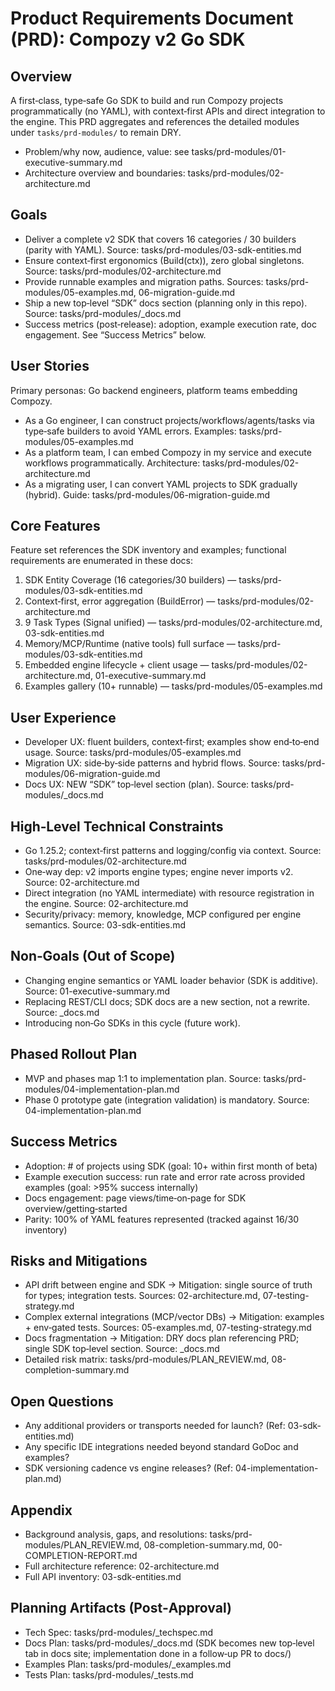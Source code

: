 # Product Requirements Document (PRD): Compozy v2 Go SDK

## Overview

A first‑class, type‑safe Go SDK to build and run Compozy projects programmatically (no YAML), with context‑first APIs and direct integration to the engine. This PRD aggregates and references the detailed modules under `tasks/prd-modules/` to remain DRY.

- Problem/why now, audience, value: see tasks/prd-modules/01-executive-summary.md
- Architecture overview and boundaries: tasks/prd-modules/02-architecture.md

## Goals

- Deliver a complete v2 SDK that covers 16 categories / 30 builders (parity with YAML). Source: tasks/prd-modules/03-sdk-entities.md
- Ensure context‑first ergonomics (Build(ctx)), zero global singletons. Source: tasks/prd-modules/02-architecture.md
- Provide runnable examples and migration paths. Sources: tasks/prd-modules/05-examples.md, 06-migration-guide.md
- Ship a new top‑level “SDK” docs section (planning only in this repo). Source: tasks/prd-modules/_docs.md
- Success metrics (post‑release): adoption, example execution rate, doc engagement. See “Success Metrics” below.

## User Stories

Primary personas: Go backend engineers, platform teams embedding Compozy.

- As a Go engineer, I can construct projects/workflows/agents/tasks via type‑safe builders to avoid YAML errors. Examples: tasks/prd-modules/05-examples.md
- As a platform team, I can embed Compozy in my service and execute workflows programmatically. Architecture: tasks/prd-modules/02-architecture.md
- As a migrating user, I can convert YAML projects to SDK gradually (hybrid). Guide: tasks/prd-modules/06-migration-guide.md

## Core Features

Feature set references the SDK inventory and examples; functional requirements are enumerated in these docs:

1) SDK Entity Coverage (16 categories/30 builders) — tasks/prd-modules/03-sdk-entities.md
2) Context‑first, error aggregation (BuildError) — tasks/prd-modules/02-architecture.md
3) 9 Task Types (Signal unified) — tasks/prd-modules/02-architecture.md, 03-sdk-entities.md
4) Memory/MCP/Runtime (native tools) full surface — tasks/prd-modules/03-sdk-entities.md
5) Embedded engine lifecycle + client usage — tasks/prd-modules/02-architecture.md, 01-executive-summary.md
6) Examples gallery (10+ runnable) — tasks/prd-modules/05-examples.md

## User Experience

- Developer UX: fluent builders, context‑first; examples show end‑to‑end usage. Source: tasks/prd-modules/05-examples.md
- Migration UX: side‑by‑side patterns and hybrid flows. Source: tasks/prd-modules/06-migration-guide.md
- Docs UX: NEW “SDK” top‑level section (plan). Source: tasks/prd-modules/_docs.md

## High‑Level Technical Constraints

- Go 1.25.2; context‑first patterns and logging/config via context. Source: tasks/prd-modules/02-architecture.md
- One‑way dep: v2 imports engine types; engine never imports v2. Source: 02-architecture.md
- Direct integration (no YAML intermediate) with resource registration in the engine. Source: 02-architecture.md
- Security/privacy: memory, knowledge, MCP configured per engine semantics. Source: 03-sdk-entities.md

## Non‑Goals (Out of Scope)

- Changing engine semantics or YAML loader behavior (SDK is additive). Source: 01-executive-summary.md
- Replacing REST/CLI docs; SDK docs are a new section, not a rewrite. Source: _docs.md
- Introducing non‑Go SDKs in this cycle (future work).

## Phased Rollout Plan

- MVP and phases map 1:1 to implementation plan. Source: tasks/prd-modules/04-implementation-plan.md
- Phase 0 prototype gate (integration validation) is mandatory. Source: 04-implementation-plan.md

## Success Metrics

- Adoption: # of projects using SDK (goal: 10+ within first month of beta)
- Example execution success: run rate and error rate across provided examples (goal: >95% success internally)
- Docs engagement: page views/time‑on‑page for SDK overview/getting‑started
- Parity: 100% of YAML features represented (tracked against 16/30 inventory)

## Risks and Mitigations

- API drift between engine and SDK → Mitigation: single source of truth for types; integration tests. Sources: 02-architecture.md, 07-testing-strategy.md
- Complex external integrations (MCP/vector DBs) → Mitigation: examples + env‑gated tests. Sources: 05-examples.md, 07-testing-strategy.md
- Docs fragmentation → Mitigation: DRY docs plan referencing PRD; single SDK top‑level section. Source: _docs.md
- Detailed risk matrix: tasks/prd-modules/PLAN_REVIEW.md, 08-completion-summary.md

## Open Questions

- Any additional providers or transports needed for launch? (Ref: 03-sdk-entities.md)
- Any specific IDE integrations needed beyond standard GoDoc and examples?
- SDK versioning cadence vs engine releases? (Ref: 04-implementation-plan.md)

## Appendix

- Background analysis, gaps, and resolutions: tasks/prd-modules/PLAN_REVIEW.md, 08-completion-summary.md, 00-COMPLETION-REPORT.md
- Full architecture reference: 02-architecture.md
- Full API inventory: 03-sdk-entities.md

## Planning Artifacts (Post‑Approval)

- Tech Spec: tasks/prd-modules/_techspec.md
- Docs Plan: tasks/prd-modules/_docs.md (SDK becomes new top‑level tab in docs site; implementation done in a follow‑up PR to docs/)
- Examples Plan: tasks/prd-modules/_examples.md
- Tests Plan: tasks/prd-modules/_tests.md
